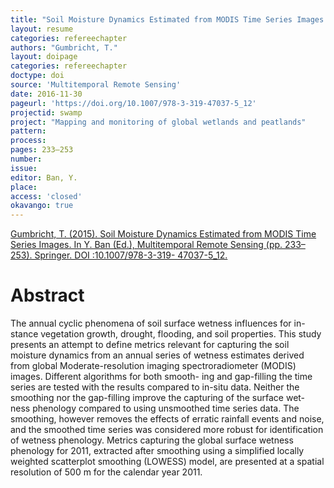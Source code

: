 ```yaml
---
title: "Soil Moisture Dynamics Estimated from MODIS Time Series Images."
layout: resume
categories: refereechapter
authors: "Gumbricht, T."
layout: doipage
categories: refereechapter
doctype: doi
source: 'Multitemporal Remote Sensing'
date: 2016-11-30
pageurl: 'https://doi.org/10.1007/978-3-319-47037-5_12'
projectid: swamp
project: "Mapping and monitoring of global wetlands and peatlands"
pattern:
process:
pages: 233–253
number:
issue:
editor: Ban, Y.
place:
access: 'closed'
okavango: true
---
```


[Gumbricht, T. (2015). Soil Moisture Dynamics Estimated from MODIS Time Series Images. In Y. Ban (Ed.), Multitemporal Remote Sensing (pp. 233–253). Springer. DOI :10.1007/978-3-319- 47037-5_12.](https://doi.org/10.1007/978-3-319-47037-5_12)

<h1 class='foot-description'>Abstract</h1>
The annual cyclic phenomena of soil surface wetness influences for in- stance vegetation growth, drought, flooding, and soil properties. This study presents an attempt to define metrics relevant for capturing the soil moisture dynamics from an annual series of wetness estimates derived from global Moderate-resolution imaging spectroradiometer (MODIS) images. Different algorithms for both smooth- ing and gap-filling the time series are tested with the results compared to in-situ data. Neither the smoothing nor the gap-filling improve the capturing of the surface wet- ness phenology compared to using unsmoothed time series data. The smoothing, however removes the effects of erratic rainfall events and noise, and the smoothed time series was considered more robust for identification of wetness phenology. Metrics capturing the global surface wetness phenology for 2011, extracted after smoothing using a simplified locally weighted scatterplot smoothing (LOWESS) model, are presented at a spatial resolution of 500 m for the calendar year 2011.
